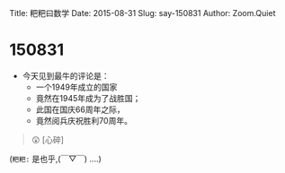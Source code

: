 Title: 粑粑曰数学
Date: 2015-08-31
Slug: say-150831
Author: Zoom.Quiet


# 150831

- 今天见到最牛的评论是：
    + 一个1949年成立的国家 
    + 竟然在1945年成为了战胜国；
    + 此国在国庆66周年之际，
    + 竟然阅兵庆祝胜利70周年。

> 😲
> [心碎]

(`粑粑:` 
是也乎,(￣▽￣)
....)

